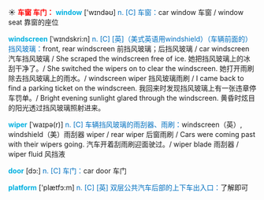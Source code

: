 ☀ <font color="red">**车窗 车门：**</font>
<font color="sky blue">**window**</font> ['wɪndəʊ] 
<font color="#0070c0">n. [C] 车窗：</font>car window 车窗 / window seat 靠窗的座位
           
<font color="sky blue">**windscreen**</font> [ˈwɪndskri:n]
<font color="#0070c0">n. [C] [英]（美式英语用windshield）（车辆前面的）挡风玻璃：</font>front, rear windscreen 前挡风玻璃；后挡风玻璃 / car windscreen 汽车挡风玻璃 / She scraped the windscreen free of ice. 她把挡风玻璃上的冰刮干净了。/ She switched the wipers on to clear the windscreen. 她打开雨刷除去挡风玻璃上的雨水。/ windscreen wiper 挡风玻璃雨刷 / I came back to find a parking ticket on the windscreen. 我回来时发现挡风玻璃上有一张违章停车罚单。/ Bright evening sunlight glared through the windscreen. 黄昏时炫目的阳光透过挡风玻璃照射进来。
           
<font color="sky blue">**wiper**</font> [ˈwaɪpə(r)]
<font color="#0070c0">n. [C] 车辆挡风玻璃的雨刮器、雨刷：</font>windscreen（英）, windshield（美）雨刮器 wiper / rear wiper 后窗雨刷 / Cars were coming past with their wipers going. 汽车开着刮雨刷迎面驶过。/ wiper blade 雨刮器 / wiper fluid 风挡液

<font color="sky blue">**door**</font> [dɔ:] 
<font color="#0070c0">n. [C] 车门：</font>car door 车门

<font color="sky blue">**platform**</font> ['plætfɔ:m] 
<font color="#0070c0">n. [C] [英] 双层公共汽车后部的上下车出入口：</font>了解即可
